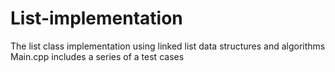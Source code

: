 # List-implementation
The list class implementation using linked list data structures and algorithms
Main.cpp includes a series of a test cases
